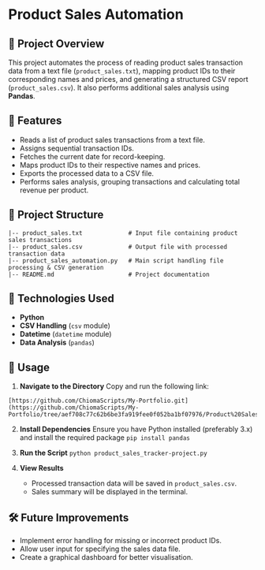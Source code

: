 # Product Sales Automation

## 📌 Project Overview
This project automates the process of reading product sales transaction data from a text file (`product_sales.txt`), mapping product IDs to their corresponding names and prices, and generating a structured CSV report (`product_sales.csv`). It also performs additional sales analysis using **Pandas**.

## 🔧 Features
- Reads a list of product sales transactions from a text file.
- Assigns sequential transaction IDs.
- Fetches the current date for record-keeping.
- Maps product IDs to their respective names and prices.
- Exports the processed data to a CSV file.
- Performs sales analysis, grouping transactions and calculating total revenue per product.

## 📂 Project Structure
```
|-- product_sales.txt             # Input file containing product sales transactions
|-- product_sales.csv             # Output file with processed transaction data
|-- product_sales_automation.py   # Main script handling file processing & CSV generation 
|-- README.md                     # Project documentation 
```      

## 🚀 Technologies Used
- **Python**
- **CSV Handling** (`csv` module)
- **Datetime** (`datetime` module)
- **Data Analysis** (`pandas`)

## 📜 Usage

1. **Navigate to the Directory**
   Copy and run the following link:
```
[https://github.com/ChiomaScripts/My-Portfolio.git](https://github.com/ChiomaScripts/My-Portfolio/tree/aef708c77c62b6be3fa919fee0f052ba1bf07976/Product%20Sales%20Automation)
```

2. **Install Dependencies**
   Ensure you have Python installed (preferably 3.x) and install the required package `pip install pandas`

3. **Run the Script**
   `python product_sales_tracker-project.py`

4. **View Results**
   - Processed transaction data will be saved in `product_sales.csv`.
   - Sales summary will be displayed in the terminal.

## 🛠 Future Improvements
- Implement error handling for missing or incorrect product IDs.
- Allow user input for specifying the sales data file.
- Create a graphical dashboard for better visualisation.
